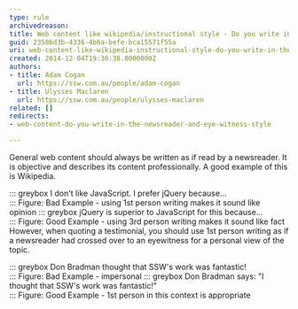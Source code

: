 ```yaml
---
type: rule
archivedreason: 
title: Web content like wikipedia/instructional style - Do you write in the newsreader and eyewitness style?
guid: 23586d3b-4336-4b6a-befe-bca15571f55a
uri: web-content-like-wikipedia-instructional-style-do-you-write-in-the-newsreader-and-eyewitness-style
created: 2014-12-04T19:30:38.0000000Z
authors:
- title: Adam Cogan
  url: https://ssw.com.au/people/adam-cogan
- title: Ulysses Maclaren
  url: https://ssw.com.au/people/ulysses-maclaren
related: []
redirects:
- web-content-do-you-write-in-the-newsreader-and-eye-witness-style

---
```


General web content should always be written as if read by a newsreader. It is objective and describes its content professionally. A good example of this is Wikipedia.
<!--endintro-->

::: greybox
I don't like JavaScript. I prefer jQuery because...  
:::
Figure: Bad Example - using 1st person writing makes it sound like opinion
::: greybox
jQuery is superior to JavaScript for this because...  
:::
Figure: Good Example - using 3rd person writing makes it sound like fact
However, when quoting a testimonial, you should use 1st person writing as if a newsreader had crossed over to an eyewitness for a personal view of the topic.

::: greybox
Don Bradman thought that SSW's work was fantastic!  
:::
Figure: Bad Example - impersonal
::: greybox
Don Bradman says: "I thought that SSW's work was fantastic!"  
:::
Figure: Good Example - 1st person in this context is appropriate
